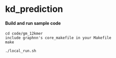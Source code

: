 # kd_prediction

#### Build and run sample code

    cd code/gm_12kmer
    include graphnn's core_makefile in your Makefile
    make
    
    ./local_run.sh
